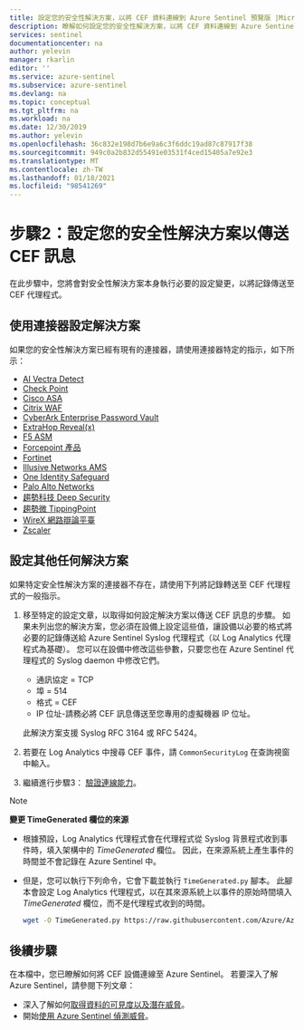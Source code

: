 ```yaml
---
title: 設定您的安全性解決方案，以將 CEF 資料連線到 Azure Sentinel 預覽版 |Microsoft Docs
description: 瞭解如何設定您的安全性解決方案，以將 CEF 資料連線到 Azure Sentinel。
services: sentinel
documentationcenter: na
author: yelevin
manager: rkarlin
editor: ''
ms.service: azure-sentinel
ms.subservice: azure-sentinel
ms.devlang: na
ms.topic: conceptual
ms.tgt_pltfrm: na
ms.workload: na
ms.date: 12/30/2019
ms.author: yelevin
ms.openlocfilehash: 36c832e198d7b6e9a6c3f6ddc19ad87c87917f38
ms.sourcegitcommit: 949c0a2b832d55491e03531f4ced15405a7e92e3
ms.translationtype: MT
ms.contentlocale: zh-TW
ms.lasthandoff: 01/18/2021
ms.locfileid: "98541269"
---
```

# <a name="step-2-configure-your-security-solution-to-send-cef-messages"></a>步驟2：設定您的安全性解決方案以傳送 CEF 訊息

在此步驟中，您將會對安全性解決方案本身執行必要的設定變更，以將記錄傳送至 CEF 代理程式。

## <a name="configure-a-solution-with-a-connector"></a>使用連接器設定解決方案

如果您的安全性解決方案已經有現有的連接器，請使用連接器特定的指示，如下所示：

- [AI Vectra Detect](connect-ai-vectra-detect.md)
- [Check Point](connect-checkpoint.md)
- [Cisco ASA](connect-cisco.md)
- [Citrix WAF](connect-citrix-waf.md)
- [CyberArk Enterprise Password Vault](connect-cyberark.md)
- [ExtraHop Reveal(x)](connect-extrahop.md)
- [F5 ASM](connect-f5.md)
- [Forcepoint 產品](connect-forcepoint-casb-ngfw.md)
- [Fortinet](connect-fortinet.md)
- [Illusive Networks AMS](connect-illusive-attack-management-system.md)
- [One Identity Safeguard](connect-one-identity.md)
- [Palo Alto Networks](connect-paloalto.md)
- [趨勢科技 Deep Security](connect-trend-micro.md)
- [趨勢微 TippingPoint](connect-trend-micro-tippingpoint.md)
- [WireX 網路辯論平臺](connect-wirex-systems.md)
- [Zscaler](connect-zscaler.md)
## <a name="configure-any-other-solution"></a>設定其他任何解決方案

如果特定安全性解決方案的連接器不存在，請使用下列將記錄轉送至 CEF 代理程式的一般指示。

1. 移至特定的設定文章，以取得如何設定解決方案以傳送 CEF 訊息的步驟。 如果未列出您的解決方案，您必須在設備上設定這些值，讓設備以必要的格式將必要的記錄傳送給 Azure Sentinel Syslog 代理程式（以 Log Analytics 代理程式為基礎）。 您可以在設備中修改這些參數，只要您也在 Azure Sentinel 代理程式的 Syslog daemon 中修改它們。
    - 通訊協定 = TCP
    - 埠 = 514
    - 格式 = CEF
    - IP 位址-請務必將 CEF 訊息傳送至您專用的虛擬機器 IP 位址。

   此解決方案支援 Syslog RFC 3164 或 RFC 5424。

1. 若要在 Log Analytics 中搜尋 CEF 事件，請 `CommonSecurityLog` 在查詢視窗中輸入。

1. 繼續進行步驟3： [驗證連線能力](connect-cef-verify.md)。

> [!NOTE]
> **變更 TimeGenerated 欄位的來源**
>
> - 根據預設，Log Analytics 代理程式會在代理程式從 Syslog 背景程式收到事件時，填入架構中的 *TimeGenerated* 欄位。 因此，在來源系統上產生事件的時間並不會記錄在 Azure Sentinel 中。
>
> - 但是，您可以執行下列命令，它會下載並執行 `TimeGenerated.py` 腳本。 此腳本會設定 Log Analytics 代理程式，以在其來源系統上以事件的原始時間填入 *TimeGenerated* 欄位，而不是代理程式收到的時間。
>
>    ```bash
>    wget -O TimeGenerated.py https://raw.githubusercontent.com/Azure/Azure-Sentinel/master/DataConnectors/CEF/TimeGenerated.py && python TimeGenerated.py {ws_id}
>    ```

## <a name="next-steps"></a>後續步驟

在本檔中，您已瞭解如何將 CEF 設備連線至 Azure Sentinel。 若要深入了解 Azure Sentinel，請參閱下列文章：
- 深入了解如何[取得資料的可見度以及潛在威脅](quickstart-get-visibility.md)。
- 開始[使用 Azure Sentinel 偵測威脅](./tutorial-detect-threats-built-in.md)。